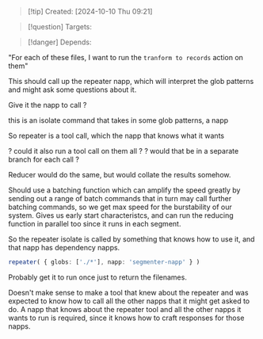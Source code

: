 
>[!tip] Created: [2024-10-10 Thu 09:21]

>[!question] Targets: 

>[!danger] Depends: 

"For each of these files, I want to run the `tranform to records` action on them"

This should call up the repeater napp, which will interpret the glob patterns and might ask some questions about it.

Give it the napp to call ?

this is an isolate command that takes in some glob patterns, a napp

So repeater is a tool call, which the napp that knows what it wants

? could it also run a tool call on them all ?
? would that be in a separate branch for each call ?

Reducer would do the same, but would collate the results somehow.

Should use a batching function which can amplify the speed greatly by sending out a range of batch commands that in turn may call further batching commands, so we get max speed for the burstability of our system.  Gives us early start characteristcs, and can run the reducing function in parallel too since it runs in each segment.

So the repeater isolate is called by something that knows how to use it, and that napp has dependency napps.

```ts
repeater( { globs: ['./*'], napp: 'segmenter-napp' } )
```

Probably get it to run once just to return the filenames.

Doesn't make sense to make a tool that knew about the repeater and was expected to know how to call all the other napps that it might get asked to do.  A napp that knows about the repeater tool and all the other napps it wants to run is required, since it knows how to craft responses for those napps.